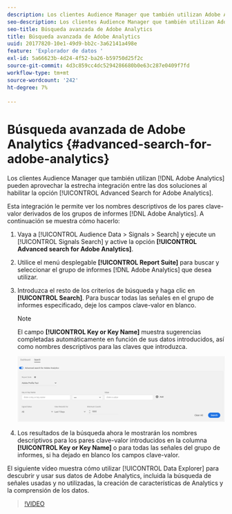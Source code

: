 ```yaml
---
description: Los clientes Audience Manager que también utilizan Adobe Analytics pueden aprovechar la estrecha integración entre las dos soluciones al habilitar la opción Búsqueda avanzada de Adobe Analytics .
seo-description: Los clientes Audience Manager que también utilizan Adobe Analytics pueden aprovechar la estrecha integración entre las dos soluciones al habilitar la opción Búsqueda avanzada de Adobe Analytics .
seo-title: Búsqueda avanzada de Adobe Analytics
title: Búsqueda avanzada de Adobe Analytics
uuid: 20177820-10e1-49d9-bb2c-3a62141a498e
feature: 'Explorador de datos '
exl-id: 5a66623b-4d24-4f52-ba26-b59750d25f2c
source-git-commit: 4d3c859cc4dc5294286680b0e63c287e0409f7fd
workflow-type: tm+mt
source-wordcount: '242'
ht-degree: 7%

---
```


# Búsqueda avanzada de Adobe Analytics {#advanced-search-for-adobe-analytics}

Los clientes Audience Manager que también utilizan [!DNL Adobe Analytics] pueden aprovechar la estrecha integración entre las dos soluciones al habilitar la opción [!UICONTROL Advanced Search for Adobe Analytics].

Esta integración le permite ver los nombres descriptivos de los pares clave-valor derivados de los grupos de informes [!DNL Adobe Analytics]. A continuación se muestra cómo hacerlo:

1. Vaya a [!UICONTROL Audience Data > Signals > Search] y ejecute un [!UICONTROL Signals Search] y active la opción **[!UICONTROL Advanced search for Adobe Analytics]**.
1. Utilice el menú desplegable **[!UICONTROL Report Suite]** para buscar y seleccionar el grupo de informes [!DNL Adobe Analytics] que desea utilizar.
1. Introduzca el resto de los criterios de búsqueda y haga clic en **[!UICONTROL Search]**. Para buscar todas las señales en el grupo de informes especificado, deje los campos clave-valor en blanco.
   >[!NOTE]
   >
   >El campo **[!UICONTROL Key or Key Name]** muestra sugerencias completadas automáticamente en función de sus datos introducidos, así como nombres descriptivos para las claves que introduzca.

   ![](assets/signals-search-analytics.png)
1. Los resultados de la búsqueda ahora le mostrarán los nombres descriptivos para los pares clave-valor introducidos en la columna **[!UICONTROL Key or Key Name]** o para todas las señales del grupo de informes, si ha dejado en blanco los campos clave-valor.

El siguiente vídeo muestra cómo utilizar [!UICONTROL Data Explorer] para descubrir y usar sus datos de Adobe Analytics, incluida la búsqueda de señales usadas y no utilizadas, la creación de características de Analytics y la comprensión de los datos.

>[!VIDEO](https://video.tv.adobe.com/v/25150)
